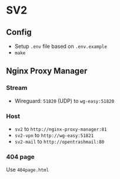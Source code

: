 # SV2

## Config

* Setup `.env` file based on `.env.example`
* `make`

## Nginx Proxy Manager

### Stream

* Wireguard: `51820` (UDP) to `wg-easy:51820`

### Host

* `sv2` to `http://nginx-proxy-manager:81`
* `sv2-vpn` to `http://wg-easy:51821`
* `sv2-mail` to `http://opentrashmail:80`

### 404 page

Use `404page.html`